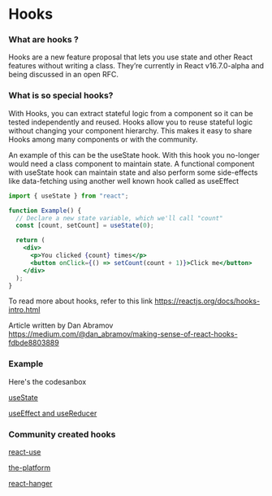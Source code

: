 # Hooks

### What are hooks ?

Hooks are a new feature proposal that lets you use state and other React features without writing a class. They’re currently in React v16.7.0-alpha and being discussed in an open RFC.

### What is so special hooks?

With Hooks, you can extract stateful logic from a component so it can be tested independently and reused. Hooks allow you to reuse stateful logic without changing your component hierarchy. This makes it easy to share Hooks among many components or with the community.

An example of this can be the useState hook. With this hook you no-longer would need a class component to maintain state.
A functional component with useState hook can maintain state and also perform some side-effects like data-fetching using another well known hook called as useEffect

```jsx
import { useState } from "react";

function Example() {
  // Declare a new state variable, which we'll call "count"
  const [count, setCount] = useState(0);

  return (
    <div>
      <p>You clicked {count} times</p>
      <button onClick={() => setCount(count + 1)}>Click me</button>
    </div>
  );
}
```

To read more about hooks, refer to this link
https://reactjs.org/docs/hooks-intro.html

Article written by Dan Abramov
https://medium.com/@dan_abramov/making-sense-of-react-hooks-fdbde8803889

### Example

Here's the codesanbox

[useState](https://codesandbox.io/s/l7407qjzjm)

[useEffect and useReducer](https://codesandbox.io/s/6x41m44wqz)

### Community created hooks

[react-use](https://github.com/streamich/react-use)

[the-platform](https://github.com/palmerhq/the-platform)

[react-hanger](https://github.com/kitze/react-hanger)
